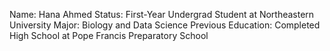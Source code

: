 Name: Hana Ahmed
Status: First-Year Undergrad Student at Northeastern University
Major: Biology and Data Science
Previous Education: Completed High School at Pope Francis Preparatory School
